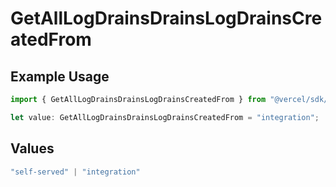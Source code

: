 # GetAllLogDrainsDrainsLogDrainsCreatedFrom

## Example Usage

```typescript
import { GetAllLogDrainsDrainsLogDrainsCreatedFrom } from "@vercel/sdk/models/getalllogdrainsop.js";

let value: GetAllLogDrainsDrainsLogDrainsCreatedFrom = "integration";
```

## Values

```typescript
"self-served" | "integration"
```